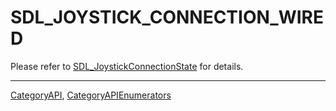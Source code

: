 # SDL_JOYSTICK_CONNECTION_WIRED

Please refer to [SDL_JoystickConnectionState](SDL_JoystickConnectionState) for details.

----
[CategoryAPI](CategoryAPI), [CategoryAPIEnumerators](CategoryAPIEnumerators)

